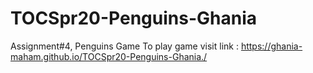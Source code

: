 # TOCSpr20-Penguins-Ghania
Assignment#4, Penguins Game
To play game visit link : https://ghania-maham.github.io/TOCSpr20-Penguins-Ghania./ 
